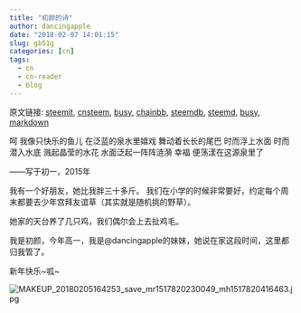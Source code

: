 ```yaml
---
title: "初颜的诗"
author: dancingapple
date: "2018-02-07 14:01:15"
slug: gb51g
categories: [cn]
tags: 
  - cn
  - cn-reader
  - blog
---
```


原文链接: [steemit](https://steemit.com), [cnsteem](https://cnsteem.com), [busy](https://busy.org), [chainbb](https://chainbb.com), [steemdb](https://steemdb.com), [steemd](https://steemd.com), [busy](https://busy.org), [markdown](https://raw.githubusercontent.com/pzhaonet/steem_dancingapple/master/content/post/gb51g.md)

呵
我像只快乐的鱼儿
在泛蓝的泉水里嬉戏
舞动着长长的尾巴
时而浮上水面
时而潜入水底
溅起晶莹的水花
水面泛起一阵阵涟漪
幸福
便荡漾在这源泉里了

——写于初一，2015年

我有一个好朋友，她比我胖三十多斤。
我们在小学的时候非常要好，约定每个周末都要去少年宫拜友谊草（其实就是随机挑的野草）。

她家的天台养了几只鸡，我们偶尔会上去扯鸡毛。

我是初颜，今年高一，我是@dancingapple的妹妹，她说在家这段时间，这里都归我管了。

新年快乐~呱~

![MAKEUP_20180205164253_save_mr1517820230049_mh1517820416463.jpg](https://steemitimages.com/DQmRwu9XqDCxFiMPKB4SzEbXbzFLN8at5p5Cgv2rPopcQ9F/MAKEUP_20180205164253_save_mr1517820230049_mh1517820416463.jpg)

